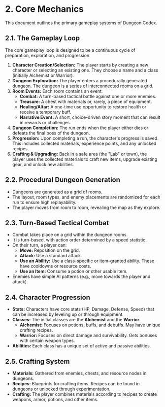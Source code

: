 # 2. Core Mechanics

This document outlines the primary gameplay systems of Dungeon Codex.

## 2.1. The Gameplay Loop

The core gameplay loop is designed to be a continuous cycle of preparation, exploration, and progression.

1.  **Character Creation/Selection:** The player starts by creating a new character or selecting an existing one. They choose a name and a class (initially Alchemist or Warrior).
2.  **Dungeon Exploration:** The player enters a procedurally generated dungeon. The dungeon is a series of interconnected rooms on a grid.
3.  **Room Events:** Each room contains an event:
    -   **Combat:** A turn-based tactical battle against one or more enemies.
    -   **Treasure:** A chest with materials or, rarely, a piece of equipment.
    -   **Healing/Altar:** A one-time use opportunity to restore health or receive a temporary buff.
    -   **Narrative Event:** A short, choice-driven story moment that can result in rewards or challenges.
4.  **Dungeon Completion:** The run ends when the player either dies or defeats the final boss of the dungeon.
5.  **Progression:** Upon completing a run, the character's progress is saved. This includes collected materials, experience points, and any unlocked recipes.
6.  **Crafting & Upgrading:** Back in a safe area (the "Lab" or town), the player uses the collected materials to craft new items, upgrade existing gear, and unlock new abilities.

## 2.2. Procedural Dungeon Generation

-   Dungeons are generated as a grid of rooms.
-   The layout, room types, and enemy placements are randomized for each run to ensure high replayability.
-   The player moves from room to room, revealing the map as they explore.

## 2.3. Turn-Based Tactical Combat

-   Combat takes place on a grid within the dungeon rooms.
-   It is turn-based, with action order determined by a speed statistic.
-   On their turn, a player can:
    -   **Move:** Reposition on the grid.
    -   **Attack:** Use a standard attack.
    -   **Use an Ability:** Use a class-specific or item-granted ability. These have cooldowns or resource costs.
    -   **Use an Item:** Consume a potion or other usable item.
-   Enemies have simple AI patterns (e.g., move towards the player and attack).

## 2.4. Character Progression

-   **Stats:** Characters have core stats (HP, Damage, Defense, Speed) that can be increased by leveling up or through equipment.
-   **Classes:** The initial classes are the **Alchemist** and the **Warrior**.
    -   **Alchemist:** Focuses on potions, buffs, and debuffs. May have unique crafting recipes.
    -   **Warrior:** Focuses on direct damage and survivability. Gets bonuses with certain weapon types.
-   **Abilities:** Each class has a unique set of active and passive abilities.

## 2.5. Crafting System

-   **Materials:** Gathered from enemies, chests, and resource nodes in dungeons.
-   **Recipes:** Blueprints for crafting items. Recipes can be found in dungeons or unlocked through experimentation.
-   **Crafting:** The player combines materials according to recipes to create weapons, armor, potions, and other items.
